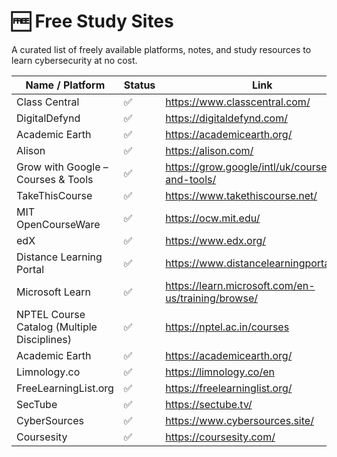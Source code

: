 # 🆓 Free Study Sites

A curated list of freely available platforms, notes, and study resources to learn cybersecurity at no cost.

| Name / Platform                      | Status | Link                                                                 |
|-------------------------------------|--------|----------------------------------------------------------------------|
| Class Central                       | ✅     | https://www.classcentral.com/                                       |
| DigitalDefynd                       | ✅     | https://digitaldefynd.com/                                 |
| Academic Earth                      | ✅     | https://academicearth.org/                                          |
| Alison                              | ✅     | https://alison.com/                                                 |
| Grow with Google – Courses & Tools |  ✅  | https://grow.google/intl/uk/courses-and-tools/ |
| TakeThisCourse                      | ✅     | https://www.takethiscourse.net/                                     |
| MIT OpenCourseWare                  | ✅     | https://ocw.mit.edu/                                                |
| edX                                 | ✅     | https://www.edx.org/                                                |
| Distance Learning Portal            | ✅     | https://www.distancelearningportal.com/                             |
| Microsoft Learn                     | ✅     | https://learn.microsoft.com/en-us/training/browse/                  |
| NPTEL Course Catalog (Multiple Disciplines)     | ✅     | https://nptel.ac.in/courses                                          |
| Academic Earth        |  ✅  | https://academicearth.org/      |
| Limnology.co           |  ✅  | https://limnology.co/en |
| FreeLearningList.org   |  ✅  | https://freelearninglist.org/     |
| SecTube                           | ✅     | https://sectube.tv/                                                |
| CyberSources                     | ✅     | https://www.cybersources.site/                                    |
| Coursesity                       | ✅     | https://coursesity.com/                                          |
